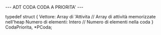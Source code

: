 --- ADT CODA CODA A PRIORITA' ---

typedef struct {
    Vettore:              Array di 'Attivita    // Array di attività memorizzate nell'heap
    Numero di elementi:   Intero                // Numero di elementi nella coda
} CodaPriorita, *PCoda;
